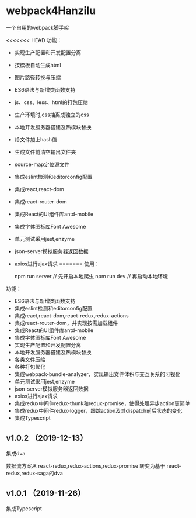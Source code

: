 # webpack4Hanzilu #

一个自用的webpack脚手架

<<<<<<< HEAD
功能：

- 实现生产配置和开发配置分离
- 按模板自动生成html
- 图片路径转换与压缩
- ES6语法与新增类函数支持
- js、css、less、html的打包压缩
- 生产环境时,css抽离成独立的css
- 本地开发服务器搭建及热模块替换
- 给文件加上hash值
- 生成文件前清空输出文件夹
- source-map定位源文件
- 集成eslint检测和editorconfig配置
- 集成react,react-dom
- 集成react-router-dom
- 集成React的UI组件库antd-mobile
- 集成字体图标库Font Awesome
- 单元测试采用jest,enzyme
- json-server模拟服务器返回数据
- axios进行ajax请求
=======
使用：

    npm run server // 先开启本地爬虫
    npm run dev // 再启动本地环境

功能：

- ES6语法与新增类函数支持
- 集成eslint检测和editorconfig配置
- 集成react,react-dom,react-redux,redux-actions
- 集成react-router-dom，并实现按需加载组件
- 集成React的UI组件库antd-mobile
- 集成字体图标库Font Awesome
- 实现生产配置和开发配置分离
- 本地开发服务器搭建及热模块替换
- 各类文件压缩
- 各种打包优化
- 集成webpack-bundle-analyzer，实现输出文件体积与交互关系的可视化
- 单元测试采用jest,enzyme
- json-server模拟服务器返回数据
- axios进行ajax请求
- 集成redux中间件redux-thunk和redux-promise，使得处理异步action更简单
- 集成redux中间件redux-logger，跟踪action及其dispatch前后状态的变化
- 集成Typescript

## v1.0.2 （2019-12-13） ##

集成dva

数据流方案从 react-redux,redux-actions,redux-promise 转变为基于 react-redux,redux-saga的dva

## v1.0.1 （2019-11-26） ##

集成Typescript
